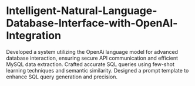 # Intelligent-Natural-Language-Database-Interface-with-OpenAl-Integration

Developed a system utilizing the OpenAi language model for advanced database
interaction, ensuring secure API communication and efficient MySQL data extraction.
Crafted accurate SQL queries using few-shot learning techniques and semantic similarity.
Designed a prompt template to enhance SQL query generation and precision.
